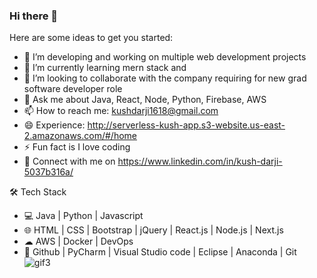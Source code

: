### Hi there 👋                                                                                       

Here are some ideas to get you started:

- 🔭 I’m developing and working on multiple web development projects                            
- 🌱 I’m currently learning mern stack and 
- 👯 I’m looking to collaborate with the company requiring for new grad software developer role
- 💬 Ask me about Java, React, Node, Python, Firebase, AWS
- 📫 How to reach me: kushdarji1618@gmail.com
- 😄 Experience: http://serverless-kush-app.s3-website.us-east-2.amazonaws.com/#/home 
- ⚡ Fun fact is I love coding
- 📄 Connect with me on https://www.linkedin.com/in/kush-darji-5037b316a/

🛠 Tech Stack
- 💻   Java | Python | Javascript
- 🌐   HTML | CSS | Bootstrap | jQuery | React.js | Node.js | Next.js
- ☁    AWS | Docker | DevOps
- 🔧   Github | PyCharm | Visual Studio code | Eclipse | Anaconda | Git
  ![gif3](https://user-images.githubusercontent.com/49285048/187115289-3922cdd0-5092-4c30-a53c-7298002ce0b5.gif)
